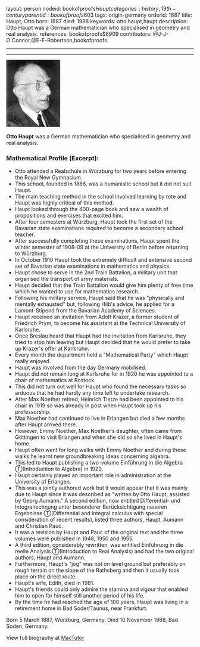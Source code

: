 layout: person
nodeid: bookofproofs$Haupt
categories: history,19th-century
parentid: bookofproofs$603
tags: origin-germany
orderid: 1887
title: Haupt, Otto
born: 1887
died: 1988
keywords: otto haupt,haupt
description: Otto Haupt was a German mathematician who specialised in geometry and real analysis.
references: bookofproofs$6909
contributors: @J-J-O'Connor,@E-F-Robertson,bookofproofs

---



---

![Haupt.jpg](https://github.com/bookofproofs/bookofproofs.github.io/blob/main/_sources/_assets/images/portraits/Haupt.jpg?raw=true)

**Otto Haupt** was a German mathematician who specialised in geometry and real analysis.

### Mathematical Profile (Excerpt):
* Otto attended a Realschule in Würzburg for two years before entering the Royal New Gymnasium.
* This school, founded in 1886, was a humanistic school but it did not suit Haupt.
* The main teaching method in the school involved learning by rote and Haupt was highly critical of this method.
* Haupt looked through the 400-page book and saw a wealth of propositions and exercises that excited him.
* After four semesters at Würzburg, Haupt took the first set of the Bavarian state examinations required to become a secondary school teacher.
* After successfully completing these examinations, Haupt spent the winter semester of 1908-09 at the University of Berlin before returning to Würzburg.
* In October 1910 Haupt took the extremely difficult and extensive second set of Bavarian state examinations in mathematics and physics.
* Haupt chose to serve in the 2nd   Train Battalion, a military unit that organised the transport of army materials.
* Haupt decided that the Train Battalion would give him plenty of free time which he wanted to use for mathematics research.
* Following his military service, Haupt said that he was "physically and mentally exhausted" but, following Hilb's advice, he applied for a Lamont-Stipend from the Bavarian Academy of Sciences.
* Haupt received an invitation from Adolf Krazer, a former student of Friedrich Prym, to become his assistant at the Technical University of Karlsruhe.
* Once Breslau heard that Haupt had the invitation from Karlsruhe, they tried to stop him leaving but Haupt decided that he would prefer to take up Krazer's offer at Karlsruhe.
* Every month the department held a "Mathematical Party" which Haupt really enjoyed.
* Haupt was involved from the day Germany mobilised.
* Haupt did not remain long at Karlsruhe for in 1920 he was appointed to a chair of mathematics at Rostock.
* This did not turn out well for Haupt who found the necessary tasks so arduous that he had hardly any time left to undertake research.
* After Max Noether retired, Heinrich Tietze had been appointed to his chair in 1919 so was already in post when Haupt took up his professorship.
* Max Noether had continued to live in Erlangen but died a few months after Haupt arrived there.
* However, Emmy Noether, Max Noether's daughter, often came from Göttingen to visit Erlangen and when she did so she lived in Haupt's home.
* Haupt often went for long walks with Emmy Noether and during these walks he learnt new groundbreaking ideas concerning algebra.
* This led to Haupt publishing a two-volume Einführung in die Algebra Ⓣ(Introduction to Algebra) in 1929.
* Haupt certainly played an important role in administration at the University of Erlangen.
* This was a jointly authored work but it would appear that it was mainly due to Haupt since it was described as "written by 0tto Haupt, assisted by Georg Aumann." A second edition, now entitled Differential- und Integralrechnung unter besonderer Berücksichtigung neueren Ergebnisse Ⓣ(Differential and integral calculus with special consideration of recent results), listed three authors, Haupt, Aumann and Christian Pauc.
* It was a revision by Haupt and Pauc of the original text and the three volumes were published in 1948, 1950 and 1955.
* A third edition, considerably rewritten, was entitled Einführung in die reelle Analysis Ⓣ(Introduction to Real Analysis) and had the two original authors, Haupt and Aumann.
* Furthermore, Haupt's "jog" was not on level ground but preferably on rough terrain on the slope of the Rathsberg and then it usually took place on the direct route.
* Haupt's wife, Edith, died in 1981.
* Haupt's friends could only admire the stamina and vigour that enabled him to open for himself still another period of his life.
* By the time he had reached the age of 100 years, Haupt was living in a retirement home in Bad Soder/Taunus, near Frankfurt.

Born 5 March 1887, Würzburg, Germany. Died 10 November 1988, Bad Soden, Germany.

View full biography at [MacTutor](https://mathshistory.st-andrews.ac.uk/Biographies/Haupt/)
